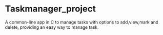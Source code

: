 # Taskmanager_project
A common-line app in C to manage tasks with options to add,view,mark and delete,
providing an easy way to manage task.
